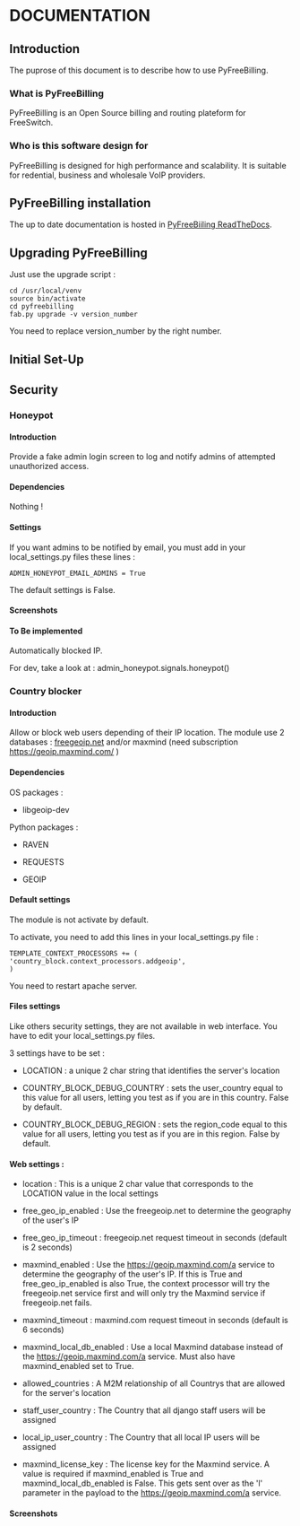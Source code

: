 # DOCUMENTATION

## Introduction
The puprose of this document is to describe how to use PyFreeBilling.

### What is PyFreeBilling
PyFreeBilling is an Open Source billing and routing plateform for FreeSwitch.

### Who is this software design for
PyFreeBilling is designed for high performance and scalability. It is suitable for redential, business and wholesale VoIP providers.

## PyFreeBilling installation
The up to date documentation is hosted in [PyFreeBiiling ReadTheDocs](http://pyfreebilling.readthedocs.org/en/latest/).

## Upgrading PyFreeBilling
Just use the upgrade script :

	cd /usr/local/venv
	source bin/activate
	cd pyfreebilling
	fab.py upgrade -v version_number
	
You need to replace version_number by the right number.

## Initial Set-Up

## Security

### Honeypot

#### Introduction
Provide a fake admin login screen to log and notify admins of attempted unauthorized access.

#### Dependencies
Nothing !

#### Settings
If you want admins to be notified by email, you must add in your local_settings.py files these lines :

    ADMIN_HONEYPOT_EMAIL_ADMINS = True
    
The default settings is False.

#### Screenshots

#### To Be implemented
Automatically blocked IP.

For dev, take a look at : admin_honeypot.signals.honeypot()

### Country blocker

#### Introduction
Allow or block web users depending of their IP location.
The module use 2 databases : [freegeoip.net](http://freegeoip.net) and/or maxmind (need subscription <https://geoip.maxmind.com/> )

#### Dependencies
OS packages :

* libgeoip-dev

Python packages :

* RAVEN

* REQUESTS

* GEOIP

#### Default settings
The module is not activate by default.

To activate, you need to add this lines in your local_settings.py file :

    TEMPLATE_CONTEXT_PROCESSORS += (
    'country_block.context_processors.addgeoip',
    )

You need to restart apache server.

#### Files settings
Like others security settings, they are not available in web interface. You have to edit your local_settings.py files.

3 settings have to be set :

* LOCATION : a unique 2 char string that identifies the server's location

* COUNTRY_BLOCK_DEBUG_COUNTRY : sets the user_country equal to this value for all users, letting you test as if you are in this country. False by default.

* COUNTRY_BLOCK_DEBUG_REGION : sets the region_code equal to this value for all users, letting you test as if you are in this region. False by default.

#### Web settings :
* location : This is a unique 2 char value that corresponds to the LOCATION value in the local settings

* free_geo_ip_enabled : Use the freegeoip.net to determine the geography of the user's IP

* free_geo_ip_timeout : freegeoip.net request timeout in seconds (default is 2 seconds)

* maxmind_enabled : Use the https://geoip.maxmind.com/a service to determine the geography of the user's IP. If this is True and free_geo_ip_enabled is also True, the context processor will try the freegeoip.net service first and will only try the Maxmind service if freegeoip.net fails.

* maxmind_timeout : maxmind.com request timeout in seconds (default is 6 seconds)

* maxmind_local_db_enabled : Use a local Maxmind database instead of the https://geoip.maxmind.com/a service. Must also have maxmind_enabled set to True.

* allowed_countries : A M2M relationship of all Countrys that are allowed for the server's location

* staff_user_country : The Country that all django staff users will be assigned

* local_ip_user_country : The Country that all local IP users will be assigned

* maxmind_license_key : The license key for the Maxmind service. A value is required if maxmind_enabled is True and maxmind_local_db_enabled is False. This gets sent over as the 'l' parameter in the payload to the https://geoip.maxmind.com/a service.

#### Screenshots